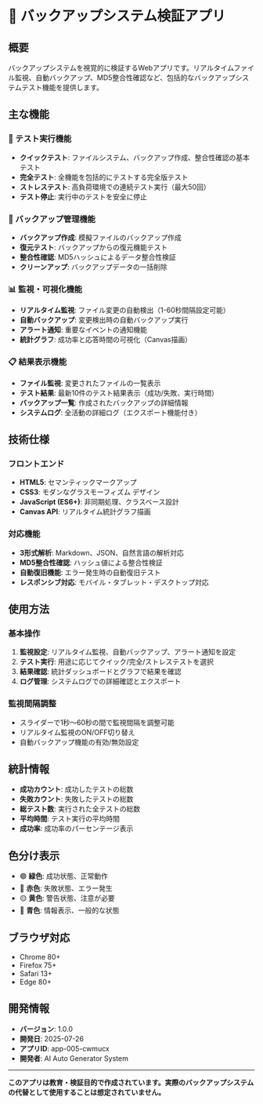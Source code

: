 # 💾 バックアップシステム検証アプリ

## 概要
バックアップシステムを視覚的に検証するWebアプリです。リアルタイムファイル監視、自動バックアップ、MD5整合性確認など、包括的なバックアップシステムテスト機能を提供します。

## 主な機能

### 🚀 テスト実行機能
- **クイックテスト**: ファイルシステム、バックアップ作成、整合性確認の基本テスト
- **完全テスト**: 全機能を包括的にテストする完全版テスト
- **ストレステスト**: 高負荷環境での連続テスト実行（最大50回）
- **テスト停止**: 実行中のテストを安全に停止

### 📁 バックアップ管理機能
- **バックアップ作成**: 模擬ファイルのバックアップ作成
- **復元テスト**: バックアップからの復元機能テスト
- **整合性確認**: MD5ハッシュによるデータ整合性検証
- **クリーンアップ**: バックアップデータの一括削除

### 📊 監視・可視化機能
- **リアルタイム監視**: ファイル変更の自動検出（1-60秒間隔設定可能）
- **自動バックアップ**: 変更検出時の自動バックアップ実行
- **アラート通知**: 重要なイベントの通知機能
- **統計グラフ**: 成功率と応答時間の可視化（Canvas描画）

### 📋 結果表示機能
- **ファイル監視**: 変更されたファイルの一覧表示
- **テスト結果**: 最新10件のテスト結果表示（成功/失敗、実行時間）
- **バックアップ一覧**: 作成されたバックアップの詳細情報
- **システムログ**: 全活動の詳細ログ（エクスポート機能付き）

## 技術仕様

### フロントエンド
- **HTML5**: セマンティックマークアップ
- **CSS3**: モダンなグラスモーフィズム デザイン
- **JavaScript (ES6+)**: 非同期処理、クラスベース設計
- **Canvas API**: リアルタイム統計グラフ描画

### 対応機能
- **3形式解析**: Markdown、JSON、自然言語の解析対応
- **MD5整合性確認**: ハッシュ値による整合性検証
- **自動復旧機能**: エラー発生時の自動復旧テスト
- **レスポンシブ対応**: モバイル・タブレット・デスクトップ対応

## 使用方法

### 基本操作
1. **監視設定**: リアルタイム監視、自動バックアップ、アラート通知を設定
2. **テスト実行**: 用途に応じてクイック/完全/ストレステストを選択
3. **結果確認**: 統計ダッシュボードとグラフで結果を確認
4. **ログ管理**: システムログでの詳細確認とエクスポート

### 監視間隔調整
- スライダーで1秒～60秒の間で監視間隔を調整可能
- リアルタイム監視のON/OFF切り替え
- 自動バックアップ機能の有効/無効設定

## 統計情報
- **成功カウント**: 成功したテストの総数
- **失敗カウント**: 失敗したテストの総数  
- **総テスト数**: 実行された全テストの総数
- **平均時間**: テスト実行の平均時間
- **成功率**: 成功率のパーセンテージ表示

## 色分け表示
- 🟢 **緑色**: 成功状態、正常動作
- 🔴 **赤色**: 失敗状態、エラー発生
- 🟡 **黄色**: 警告状態、注意が必要
- 🔵 **青色**: 情報表示、一般的な状態

## ブラウザ対応
- Chrome 80+
- Firefox 75+
- Safari 13+
- Edge 80+

## 開発情報
- **バージョン**: 1.0.0
- **開発日**: 2025-07-26
- **アプリID**: app-005-cwmucx
- **開発者**: AI Auto Generator System

---

**このアプリは教育・検証目的で作成されています。実際のバックアップシステムの代替として使用することは想定されていません。**
